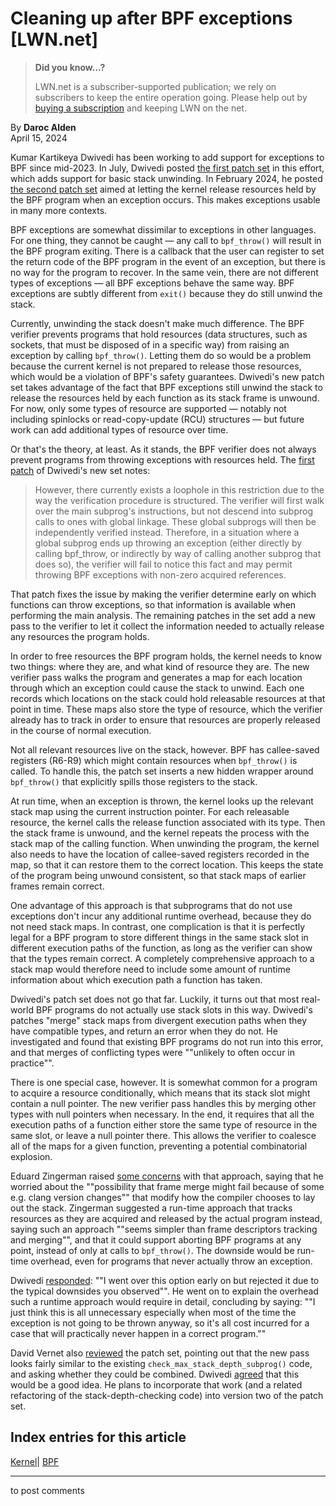 # Cleaning up after BPF exceptions [LWN.net]

> **Did you know...?**
> 
> LWN.net is a subscriber-supported publication; we rely on subscribers to keep the entire operation going. Please help out by [buying a subscription](/Promo/nst-nag4/subscribe) and keeping LWN on the net. 

By **Daroc Alden**  
April 15, 2024 

Kumar Kartikeya Dwivedi has been working to add support for exceptions to BPF since mid-2023. In July, Dwivedi posted [ the first patch set](/Articles/938435/) in this effort, which adds support for basic stack unwinding. In February 2024, he posted [ the second patch set](/ml/bpf/20240201042109.1150490-1-memxor@gmail.com/) aimed at letting the kernel release resources held by the BPF program when an exception occurs. This makes exceptions usable in many more contexts. 

BPF exceptions are somewhat dissimilar to exceptions in other languages. For one thing, they cannot be caught — any call to `bpf_throw()` will result in the BPF program exiting. There is a callback that the user can register to set the return code of the BPF program in the event of an exception, but there is no way for the program to recover. In the same vein, there are not different types of exceptions — all BPF exceptions behave the same way. BPF exceptions are subtly different from `exit()` because they do still unwind the stack. 

Currently, unwinding the stack doesn't make much difference. The BPF verifier prevents programs that hold resources (data structures, such as sockets, that must be disposed of in a specific way) from raising an exception by calling `bpf_throw()`. Letting them do so would be a problem because the current kernel is not prepared to release those resources, which would be a violation of BPF's safety guarantees. Dwivedi's new patch set takes advantage of the fact that BPF exceptions still unwind the stack to release the resources held by each function as its stack frame is unwound. For now, only some types of resource are supported — notably not including spinlocks or read-copy-update (RCU) structures — but future work can add additional types of resource over time. 

Or that's the theory, at least. As it stands, the BPF verifier does not always prevent programs from throwing exceptions with resources held. The [first patch](https://lwn.net/ml/bpf/20240201042109.1150490-2-memxor@gmail.com/) of Dwivedi's new set notes: 

> However, there currently exists a loophole in this restriction due to the way the verification procedure is structured. The verifier will first walk over the main subprog's instructions, but not descend into subprog calls to ones with global linkage. These global subprogs will then be independently verified instead. Therefore, in a situation where a global subprog ends up throwing an exception (either directly by calling bpf_throw, or indirectly by way of calling another subprog that does so), the verifier will fail to notice this fact and may permit throwing BPF exceptions with non-zero acquired references. 

That patch fixes the issue by making the verifier determine early on which functions can throw exceptions, so that information is available when performing the main analysis. The remaining patches in the set add a new pass to the verifier to let it collect the information needed to actually release any resources the program holds. 

In order to free resources the BPF program holds, the kernel needs to know two things: where they are, and what kind of resource they are. The new verifier pass walks the program and generates a map for each location through which an exception could cause the stack to unwind. Each one records which locations on the stack could hold releasable resources at that point in time. These maps also store the type of resource, which the verifier already has to track in order to ensure that resources are properly released in the course of normal execution. 

Not all relevant resources live on the stack, however. BPF has callee-saved registers (R6-R9) which might contain resources when `bpf_throw()` is called. To handle this, the patch set inserts a new hidden wrapper around `bpf_throw()` that explicitly spills those registers to the stack. 

At run time, when an exception is thrown, the kernel looks up the relevant stack map using the current instruction pointer. For each releasable resource, the kernel calls the release function associated with its type. Then the stack frame is unwound, and the kernel repeats the process with the stack map of the calling function. When unwinding the program, the kernel also needs to have the location of callee-saved registers recorded in the map, so that it can restore them to the correct location. This keeps the state of the program being unwound consistent, so that stack maps of earlier frames remain correct. 

One advantage of this approach is that subprograms that do not use exceptions don't incur any additional runtime overhead, because they do not need stack maps. In contrast, one complication is that it is perfectly legal for a BPF program to store different things in the same stack slot in different execution paths of the function, as long as the verifier can show that the types remain correct. A completely comprehensive approach to a stack map would therefore need to include some amount of runtime information about which execution path a function has taken. 

Dwivedi's patch set does not go that far. Luckily, it turns out that most real-world BPF programs do not actually use stack slots in this way. Dwivedi's patches "merge" stack maps from divergent execution paths when they have compatible types, and return an error when they do not. He investigated and found that existing BPF programs do not run into this error, and that merges of conflicting types were ""unlikely to often occur in practice"". 

There is one special case, however. It is somewhat common for a program to acquire a resource conditionally, which means that its stack slot might contain a null pointer. The new verifier pass handles this by merging other types with null pointers when necessary. In the end, it requires that all the execution paths of a function either store the same type of resource in the same slot, or leave a null pointer there. This allows the verifier to coalesce all of the maps for a given function, preventing a potential combinatorial explosion. 

Eduard Zingerman raised [ some concerns](/ml/bpf/94ee37372c90c28980246ab803dffb3d2b63be35.camel@gmail.com/) with that approach, saying that he worried about the ""possibility that frame merge might fail because of some e.g. clang version changes"" that modify how the compiler chooses to lay out the stack. Zingerman suggested a run-time approach that tracks resources as they are acquired and released by the actual program instead, saying such an approach ""seems simpler than frame descriptors tracking and merging"", and that it could support aborting BPF programs at any point, instead of only at calls to `bpf_throw()`. The downside would be run-time overhead, even for programs that never actually throw an exception. 

Dwivedi [ responded](/ml/bpf/CAP01T74kov3JKJFvpaqz6CjEkzBMbOfDLc6Xjg_n5=g9osApjA@mail.gmail.com/): ""I went over this option early on but rejected it due to the typical downsides you observed"". He went on to explain the overhead such a runtime approach would require in detail, concluding by saying: ""I just think this is all unnecessary especially when most of the time the exception is not going to be thrown anyway, so it's all cost incurred for a case that will practically never happen in a correct program."" 

David Vernet also [ reviewed](/ml/bpf/20240212193547.GB2200361@maniforge.lan/) the patch set, pointing out that the new pass looks fairly similar to the existing `check_max_stack_depth_subprog()` code, and asking whether they could be combined. Dwivedi [ agreed](/ml/bpf/CAP01T76dLSoEuaOSe0NGm+ainmJF1XNBpJazY0w+aB3R0KdMbw@mail.gmail.com/) that this would be a good idea. He plans to incorporate that work (and a related refactoring of the stack-depth-checking code) into version two of the patch set. 

  
Index entries for this article  
---  
[Kernel](/Kernel/Index)| [BPF](/Kernel/Index#BPF)  
  


* * *

to post comments 
